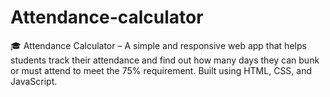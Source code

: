 # Attendance-calculator
🎓 Attendance Calculator – A simple and responsive web app that helps students track their attendance and find out how many days they can bunk or must attend to meet the 75% requirement. Built using HTML, CSS, and JavaScript.
